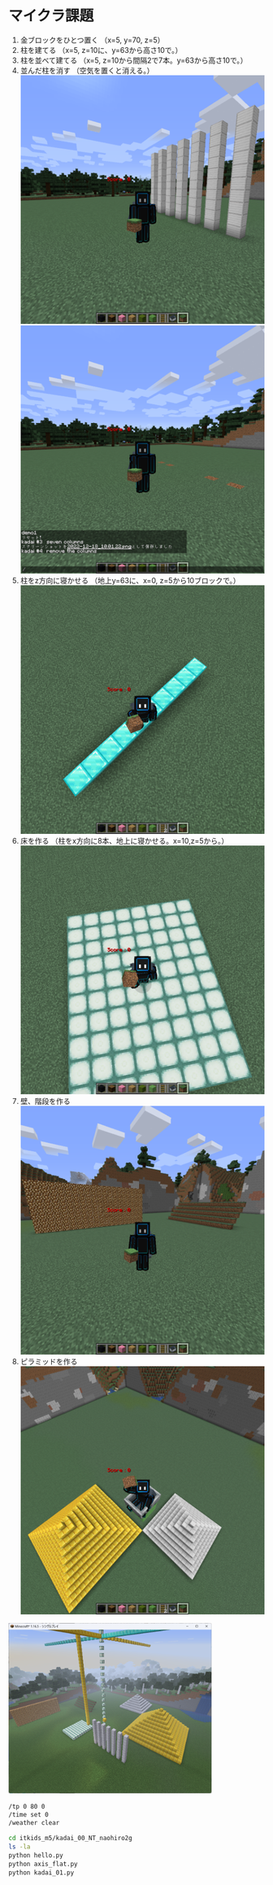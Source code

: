 # マイクラ課題

1. 金ブロックをひとつ置く
（x=5, y=70, z=5）
[](images/kadai1.png)
2. 柱を建てる
（x=5, z=10に、y=63から高さ10で。）
[](images/kadai2.png)
3. 柱を並べて建てる
（x=5, z=10から間隔2で7本。y=63から高さ10で。）
[](images/kadai3.png)
4. 並んだ柱を消す
（空気を置くと消える。）
![](images/kadai4-1.png)
![](images/kadai4-2.png)
5. 柱をz方向に寝かせる
（地上y=63に、x=0, z=5から10ブロックで。）
![](images/kadai5.png)
6. 床を作る
（柱をx方向に8本、地上に寝かせる。x=10,z=5から。）
![](images/kadai6.png)
7. 壁、階段を作る
![](images/kadai7.png)
8. ピラミッドを作る
![](images/kadai8.png)

[<img src="./images/kadai.png" width="400">](./images/kadai.png)

```minecraft
/tp 0 80 0
/time set 0
/weather clear
```

```bash
cd itkids_m5/kadai_00_NT_naohiro2g
ls -la
python hello.py
python axis_flat.py
python kadai_01.py
```
